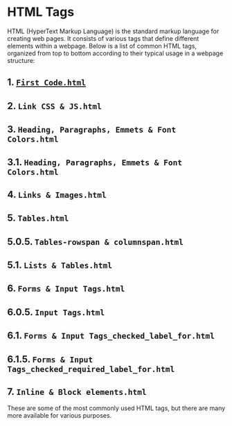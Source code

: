 # HTML Tags

HTML (HyperText Markup Language) is the standard markup language for creating web pages. It consists of various tags that define different elements within a webpage. Below is a list of common HTML tags, organized from top to bottom according to their typical usage in a webpage structure:

## 1. <a href="https://github.com/prantikg96/HTML-with-Internal-Inline-CSS/blob/main/1.First%20Code.html">`First Code.html`</a>

## 2. `Link CSS & JS.html`

## 3. `Heading, Paragraphs, Emmets & Font Colors.html`

## 3.1. `Heading, Paragraphs, Emmets & Font Colors.html`

## 4. `Links & Images.html`

## 5. `Tables.html`

## 5.0.5. `Tables-rowspan & columnspan.html`

## 5.1. `Lists & Tables.html`

## 6. `Forms & Input Tags.html`

## 6.0.5. `Input Tags.html`

## 6.1. `Forms & Input Tags_checked_label_for.html`

## 6.1.5. `Forms & Input Tags_checked_required_label_for.html`

## 7. `Inline & Block elements.html`
These are some of the most commonly used HTML tags, but there are many more available for various purposes.
